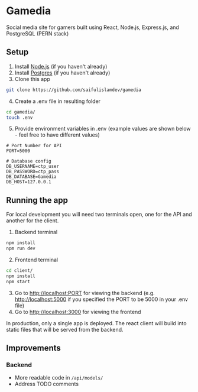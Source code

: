 # Gamedia

Social media site for gamers built using React, Node.js, Express.js, and PostgreSQL (PERN stack)

## Setup

1. Install [Node.js](https://nodejs.org/en/) (if you haven't already)
2. Install [Postgres](https://github.com/CUNYTechPrep/ctp2019/blob/master/guides/installing-postgresql.md) (if you haven't already)
3. Clone this app

```bash
git clone https://github.com/saifulislamdev/gamedia
```

4. Create a .env file in resulting folder

```bash
cd gamedia/
touch .env
```

5. Provide environment variables in .env (example values are shown below - feel free to have different values)

```
# Port Number for API
PORT=5000

# Database config
DB_USERNAME=ctp_user
DB_PASSWORD=ctp_pass
DB_DATABASE=Gamedia
DB_HOST=127.0.0.1
```

## Running the app

For local development you will need two terminals open, one for the API and another for the client.

1. Backend terminal

```bash
npm install
npm run dev
```

2. Frontend terminal

```bash
cd client/
npm install
npm start
```

3. Go to <http://localhost:PORT> for viewing the backend (e.g. <http://localhost:5000> if you specified the PORT to be 5000 in your .env file)
4. Go to <http://localhost:3000> for viewing the frontend

In production, only a single app is deployed. The react client will build into static files that will be served from the backend.

## Improvements

### Backend

- More readable code in `/api/models/`
- Address TODO comments
